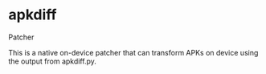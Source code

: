 # apkdiff
Patcher

This is a native on-device patcher that can transform APKs on device using the output from apkdiff.py.

